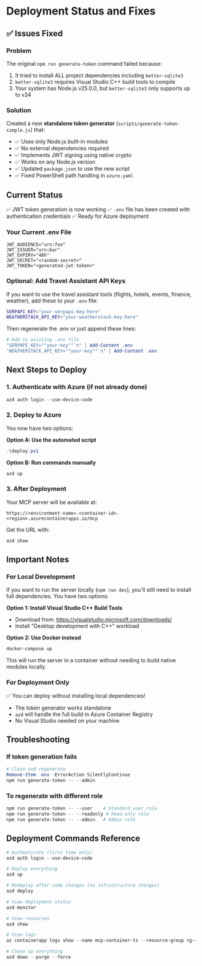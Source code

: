 # Deployment Status and Fixes

## ✅ Issues Fixed

### Problem
The original `npm run generate-token` command failed because:
1. It tried to install ALL project dependencies including `better-sqlite3`
2. `better-sqlite3` requires Visual Studio C++ build tools to compile
3. Your system has Node.js v25.0.0, but `better-sqlite3` only supports up to v24

### Solution
Created a new **standalone token generator** (`scripts/generate-token-simple.js`) that:
- ✅ Uses only Node.js built-in modules
- ✅ No external dependencies required
- ✅ Implements JWT signing using native crypto
- ✅ Works on any Node.js version
- ✅ Updated `package.json` to use the new script
- ✅ Fixed PowerShell path handling in `azure.yaml`

## Current Status

✅ JWT token generation is now working
✅ `.env` file has been created with authentication credentials
✅ Ready for Azure deployment

### Your Current .env File

```
JWT_AUDIENCE="urn:foo"
JWT_ISSUER="urn:bar"
JWT_EXPIRY="48h"
JWT_SECRET="<random-secret>"
JWT_TOKEN="<generated-jwt-token>"
```

### Optional: Add Travel Assistant API Keys

If you want to use the travel assistant tools (flights, hotels, events, finance, weather), add these to your `.env` file:

```bash
SERPAPI_KEY="your-serpapi-key-here"
WEATHERSTACK_API_KEY="your-weatherstack-key-here"
```

Then regenerate the .env or just append these lines:
```powershell
# Add to existing .env file
"SERPAPI_KEY=""your-key""`n" | Add-Content .env
"WEATHERSTACK_API_KEY=""your-key""`n" | Add-Content .env
```

## Next Steps to Deploy

### 1. Authenticate with Azure (if not already done)
```powershell
azd auth login --use-device-code
```

### 2. Deploy to Azure
You now have two options:

**Option A: Use the automated script**
```powershell
.\deploy.ps1
```

**Option B: Run commands manually**
```powershell
azd up
```

### 3. After Deployment
Your MCP server will be available at:
```
https://<environment-name>.<container-id>.<region>.azurecontainerapps.io/mcp
```

Get the URL with:
```powershell
azd show
```

## Important Notes

### For Local Development
If you want to run the server locally (`npm run dev`), you'll still need to install full dependencies. You have two options:

**Option 1: Install Visual Studio C++ Build Tools**
- Download from: https://visualstudio.microsoft.com/downloads/
- Install "Desktop development with C++" workload

**Option 2: Use Docker instead**
```powershell
docker-compose up
```

This will run the server in a container without needing to build native modules locally.

### For Deployment Only
✅ You can deploy without installing local dependencies!
- The token generator works standalone
- `azd` will handle the full build in Azure Container Registry
- No Visual Studio needed on your machine

## Troubleshooting

### If token generation fails
```powershell
# Clean and regenerate
Remove-Item .env -ErrorAction SilentlyContinue
npm run generate-token -- --admin
```

### To regenerate with different role
```powershell
npm run generate-token -- --user    # Standard user role
npm run generate-token -- --readonly # Read-only role  
npm run generate-token -- --admin   # Admin role
```

## Deployment Commands Reference

```powershell
# Authenticate (first time only)
azd auth login --use-device-code

# Deploy everything
azd up

# Redeploy after code changes (no infrastructure changes)
azd deploy

# View deployment status
azd monitor

# View resources
azd show

# View logs
az containerapp logs show --name mcp-container-ts --resource-group rg-<environment-name>

# Clean up everything
azd down --purge --force
```


